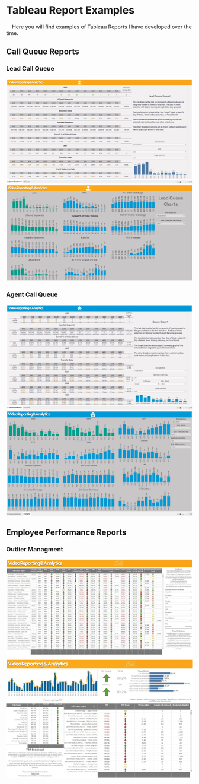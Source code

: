 # Tableau Report Examples

&nbsp;&nbsp;&nbsp;&nbsp;Here you will find examples of Tableau Reports I have developed over the time. 

## Call Queue Reports

### Lead Call Queue
<img src="./screenshots/LeadQueue_Dashboard.JPG">
<img src="./screenshots/LeadQueue_Charts.jpg">

### Agent Call Queue
<img src="./screenshots/QueueReport_Dashboard.JPG">
<img src="./screenshots/QueueReport_Charts.JPG">

## Employee Performance Reports

### Outlier Managment
<img src="./screenshots/Outlier_Dashboard.jpg">
<img src="./screenshots/Outlier_Metric_Breakout.jpg">
